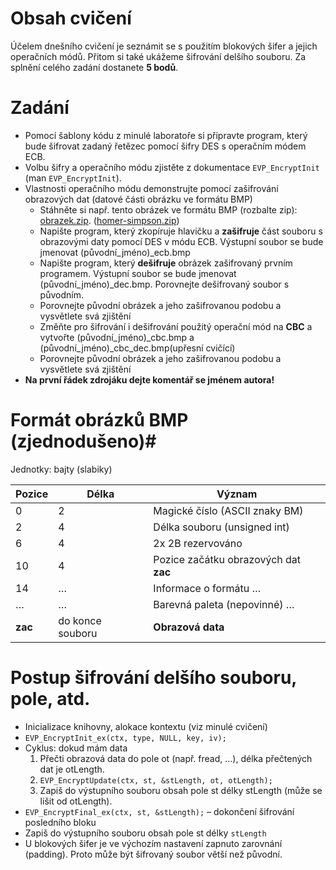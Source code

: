 # Obsah cvičení #

Účelem dnešního cvičení je seznámit se s použitím blokových šifer a jejich operačních módů. Přitom si také ukážeme šifrování delšího souboru. Za splnění celého zadání dostanete **5 bodů**.

# Zadání #

* Pomocí šablony kódu z minulé laboratoře si připravte program, který bude šifrovat zadaný řetězec pomocí šifry DES s operačním módem ECB.
* Volbu šifry a operačního módu zjistěte z dokumentace `EVP_EncryptInit` (man `EVP_EncryptInit`).
* Vlastnosti operačního módu demonstrujte pomocí zašifrování obrazových dat (datové části obrázku ve formátu BMP)
    * Stáhněte si např. tento obrázek ve formátu BMP (rozbalte zip): [obrazek.zip](https://edux.fit.cvut.cz/courses/BI-BEZ/_media/labs/03/obrazek.zip). ([homer-simpson.zip](https://edux.fit.cvut.cz/courses/BI-BEZ/_media/labs/03/homer-simpson.zip))
    * Napište program, který zkopíruje hlavičku a **zašifruje** část souboru s obrazovými daty pomocí DES v módu ECB. Výstupní soubor se bude jmenovat (původní_jméno)_ecb.bmp
    * Napište program, který **dešifruje** obrázek zašifrovaný prvním programem. Výstupní soubor se bude jmenovat (původní_jméno)_dec.bmp. Porovnejte dešifrovaný soubor s původním.
    * Porovnejte původní obrázek a jeho zašifrovanou podobu a vysvětlete svá zjištění
    * Změňte pro šifrování i dešifrování použitý operační mód na **CBC** a vytvořte (původní_jméno)_cbc.bmp a (původní_jméno)_cbc_dec.bmp(upřesní cvičící)
    * Porovnejte původní obrázek a jeho zašifrovanou podobu a vysvětlete svá zjištění
* **Na první řádek zdrojáku dejte komentář se jménem autora!**

# Formát obrázků BMP (zjednodušeno)# 

Jednotky: bajty (slabiky)

| **Pozice** | **Délka**            | **Význam**                            |
| ------ | ---------------- | --------------------------------- |
| 0      | 2                | Magické číslo (ASCII znaky BM)    |
| 2      | 4                | Délka souboru (unsigned int)      |
| 6      | 4                | 2x 2B rezervováno                 |
| 10     | 4                | Pozice začátku obrazových dat **zac** |
| 14     | …                | Informace o formátu …             |
| …      | …                | Barevná paleta (nepovinné) …      |
| **zac**    | do konce souboru | **Obrazová data**                     |

# Postup šifrování delšího souboru, pole, atd. #

* Inicializace knihovny, alokace kontextu (viz minulé cvičení)
* `EVP_EncryptInit_ex(ctx, type, NULL, key, iv);`
* Cyklus: dokud mám data
    1. Přečti obrazová data do pole ot (např. fread, …), délka přečtených dat je otLength.
    2. `EVP_EncryptUpdate(ctx, st, &stLength, ot, otLength);`
    3. Zapiš do výstupního souboru obsah pole st délky stLength (může se lišit od otLength).
* `EVP_EncryptFinal_ex(ctx, st, &stLength);` – dokončení šifrování posledního bloku
* Zapiš do výstupního souboru obsah pole st délky `stLength`
* U blokových šifer je ve výchozím nastavení zapnuto zarovnání (padding). Proto může být šifrovaný soubor větší než původní.
